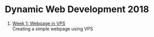# Dynamic Web Development 2018

1. [Week 1: Webpage in VPS](http://67.205.138.250:8080/index.html)
<br>Creating a simple webpage using VPS
